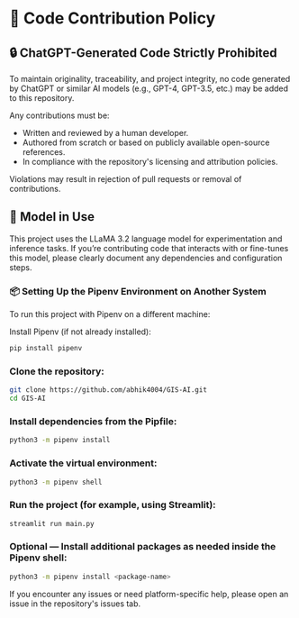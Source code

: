 # 🚫 Code Contribution Policy

## 🔒 ChatGPT-Generated Code Strictly Prohibited

To maintain originality, traceability, and project integrity, no code generated by ChatGPT or similar AI models (e.g., GPT-4, GPT-3.5, etc.) may be added to this repository.

Any contributions must be:

- Written and reviewed by a human developer.
- Authored from scratch or based on publicly available open-source references.
- In compliance with the repository's licensing and attribution policies.

Violations may result in rejection of pull requests or removal of contributions.

## 🤖 Model in Use

This project uses the LLaMA 3.2 language model for experimentation and inference tasks. If you’re contributing code that interacts with or fine-tunes this model, please clearly document any dependencies and configuration steps.

### 📦 Setting Up the Pipenv Environment on Another System

To run this project with Pipenv on a different machine:

Install Pipenv (if not already installed):

```bash
pip install pipenv
```

### Clone the repository:

```bash
git clone https://github.com/abhik4004/GIS-AI.git
cd GIS-AI
```

### Install dependencies from the Pipfile:

```bash
python3 -m pipenv install
```

### Activate the virtual environment:

```bash
python3 -m pipenv shell
```

### Run the project (for example, using Streamlit):

```bash
streamlit run main.py
```

### Optional — Install additional packages as needed inside the Pipenv shell:

```bash
python3 -m pipenv install <package-name>
```

If you encounter any issues or need platform-specific help, please open an issue in the repository's issues tab.

